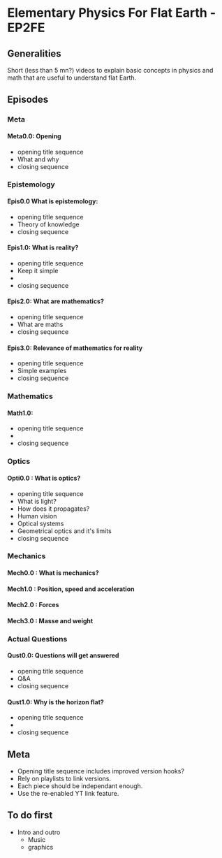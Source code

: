 # Elementary Physics For Flat Earth - EP2FE

## Generalities

Short (less than 5 mn?) videos to explain basic concepts in physics and math that are useful to understand flat Earth.

## Episodes

### Meta

#### Meta0.0: Opening
- opening title sequence
- What and why
- closing sequence


### Epistemology

#### Epis0.0 What is epistemology: 
- opening title sequence
- Theory of knowledge
- closing sequence

#### Epis1.0: What is reality?
- opening title sequence
- Keep it simple
- 
- closing sequence


#### Epis2.0: What are mathematics?
- opening title sequence
- What are maths
- closing sequence

#### Epis3.0: Relevance of mathematics for reality
- opening title sequence
- Simple examples
- closing sequence


### Mathematics
#### Math1.0: 
- opening title sequence
- 
- closing sequence


### Optics

#### Opti0.0 : What is optics?
- opening title sequence
- What is light?
- How does it propagates?
- Human vision
- Optical systems
- Geometrical optics and it's limits
- closing sequence

### Mechanics

#### Mech0.0 : What is mechanics?

#### Mech1.0 : Position, speed and acceleration

#### Mech2.0 : Forces

#### Mech3.0 : Masse and weight





### Actual Questions

#### Qust0.0: Questions will get answered
- opening title sequence
- Q&A
- closing sequence


#### Qust1.0: Why is the horizon flat?
- opening title sequence
- 
- closing sequence


## Meta
- Opening title sequence includes improved version hooks?
- Rely on playlists to link versions.
- Each piece should be independant enough.
- Use the re-enabled YT link feature.

## To do first
- Intro and outro
  - Music
  - graphics
 
